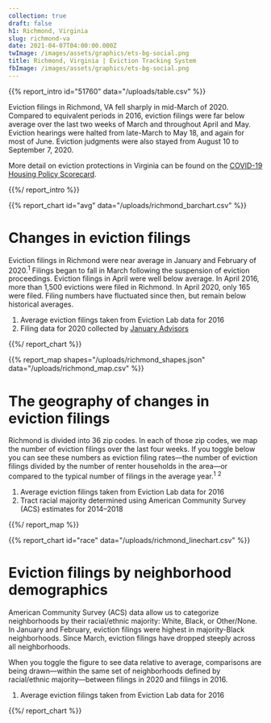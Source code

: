 ```yaml
---
collection: true
draft: false
h1: Richmond, Virginia
slug: richmond-va
date: 2021-04-07T04:00:00.000Z
twImage: /images/assets/graphics/ets-bg-social.png
title: Richmond, Virginia | Eviction Tracking System
fbImage: /images/assets/graphics/ets-bg-social.png
---
```


{{% report_intro id="51760" data="/uploads/table.csv" %}}

Eviction filings in Richmond, VA fell sharply in mid-March of 2020. Compared to equivalent periods in 2016, eviction filings were far below average over the last two weeks of March and  throughout April and May. Eviction hearings were halted from late-March to May 18, and again for most of June. Eviction judgments were also stayed from August 10 to September 7, 2020.

More detail on eviction protections in Virginia can be found on the [COVID-19 Housing Policy Scorecard](https://evictionlab.org/covid-policy-scorecard/va/).

{{%/ report_intro %}}



{{% report_chart id="avg" data="/uploads/richmond_barchart.csv" %}}

# Changes in eviction filings

Eviction filings in Richmond were near average in January and February of 2020.<sup>1</sup> Filings began to fall in March following the suspension of eviction proceedings. Eviction filings in April were well below average. In April 2016, more than 1,500 evictions were filed in Richmond. In April 2020, only 165 were filed. Filing numbers have fluctuated since then, but remain below historical averages.

1. Average eviction filings taken from Eviction Lab data for 2016
2. Filing data for 2020 collected by [January Advisors](https://www.januaryadvisors.com/)

{{%/ report_chart %}}



{{% report_map shapes="/uploads/richmond_shapes.json" data="/uploads/richmond_map.csv" %}}

# The geography of changes in eviction filings

Richmond is divided into 36 zip codes. In each of those zip codes, we map the number of eviction filings over the last four weeks. If you toggle below you can see these numbers as eviction filing rates—the number of eviction filings divided by the number of renter households in the area—or compared to the typical number of filings in the average year.<sup>1</sup> <sup>2</sup>

1. Average eviction filings taken from Eviction Lab data for 2016
2. Tract racial majority determined using American Community Survey (ACS) estimates for 2014–2018

{{%/ report_map %}}



{{% report_chart id="race" data="/uploads/richmond_linechart.csv" %}}





# Eviction filings by neighborhood demographics

American Community Survey (ACS) data allow us to categorize neighborhoods by their racial/ethnic majority: White, Black, or Other/None. In January and February, eviction filings were highest in majority-Black neighborhoods. Since March, eviction filings have dropped steeply across all neighborhoods.

When you toggle the figure to see data relative to average, comparisons are being drawn—within the same set of neighborhoods defined by racial/ethnic majority—between filings in 2020 and  filings in 2016.

1. Average eviction filings taken from Eviction Lab data for 2016






{{%/ report_chart %}}